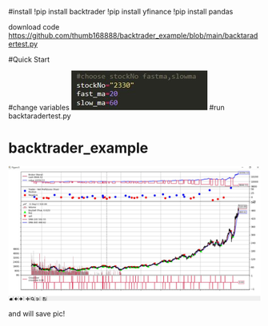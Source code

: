 #install
!pip install backtrader
!pip install yfinance
!pip install pandas

download code
https://github.com/thumb168888/backtrader_example/blob/main/backtaradertest.py

#Quick Start


#change variables
![image](https://github.com/thumb168888/backtrader_example/blob/main/backtrader_setup.JPG)
#run backtaradertest.py

# backtrader_example

![image](https://github.com/thumb168888/backtrader_example/blob/main/backtrader_example.JPG)

and will save pic!


